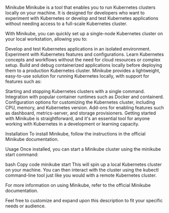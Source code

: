 Minikube
Minikube is a tool that enables you to run Kubernetes clusters locally on your machine. It is designed for developers who want to experiment with Kubernetes or develop and test Kubernetes applications without needing access to a full-scale Kubernetes cluster.

With Minikube, you can quickly set up a single-node Kubernetes cluster on your local workstation, allowing you to:

Develop and test Kubernetes applications in an isolated environment.
Experiment with Kubernetes features and configurations.
Learn Kubernetes concepts and workflows without the need for cloud resources or complex setup.
Build and debug containerized applications locally before deploying them to a production Kubernetes cluster.
Minikube provides a lightweight, easy-to-use solution for running Kubernetes locally, with support for features such as:

Starting and stopping Kubernetes clusters with a single command.
Integration with popular container runtimes such as Docker and containerd.
Configuration options for customizing the Kubernetes cluster, including CPU, memory, and Kubernetes version.
Add-ons for enabling features such as dashboard, metrics-server, and storage provisioners.
Getting started with Minikube is straightforward, and it's an essential tool for anyone working with Kubernetes in a development or learning capacity.

Installation
To install Minikube, follow the instructions in the official Minikube documentation.

Usage
Once installed, you can start a Minikube cluster using the minikube start command:

bash
Copy code
minikube start
This will spin up a local Kubernetes cluster on your machine. You can then interact with the cluster using the kubectl command-line tool just like you would with a remote Kubernetes cluster.

For more information on using Minikube, refer to the official Minikube documentation.

Feel free to customize and expand upon this description to fit your specific needs or audience.





